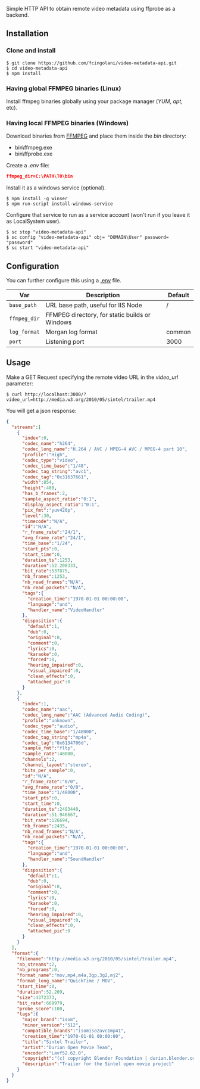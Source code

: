 Simple HTTP API to obtain remote video metadata using ffprobe as a backend.

## Installation

### Clone and install

	$ git clone https://github.com/fcingolani/video-metadata-api.git
	$ cd video-metadata-api
	$ npm install

### Having global FFMPEG binaries (Linux)

Install ffmpeg binaries globally using your package manager (*YUM*, *apt*, etc).

###	Having local FFMPEG binaries (Windows)

Download binaries from [FFMPEG](https://www.ffmpeg.org/download.html) and place them inside the *bin* directory:

- bin\ffmpeg.exe
- bin\ffprobe.exe

Create a *.env* file:

```json
ffmpeg_dir=C:\PATH\TO\bin
```

Install it as a windows service (optional).

	$ npm install -g winser
	$ npm run-script install-windows-service

Configure that service to run as a service account (won't run if you leave it as LocalSystem user).

	$ sc stop "video-metadata-api"
	$ sc config "video-metadata-api" obj= "DOMAIN\User" password= "password"
	$ sc start "video-metadata-api"

## Configuration

You can further configure this using a [.env](https://github.com/motdotla/dotenv) file.

| Var           | Description                                			| Default |
|---------------|-------------------------------------------------|---------|
| `base_path`		| URL base path, useful for IIS Node							| /				|
| `ffmpeg_dir`	| FFMPEG directory, for static builds or Windows	|					|
| `log_format`	| Morgan log format                        			 	| common	|
| `port`				| Listening port            											| 3000		|

## Usage

Make a GET Request specifying the remote video URL in the *video_url* parameter:

	$ curl http://localhost:3000/?video_url=http://media.w3.org/2010/05/sintel/trailer.mp4

You will get a json response:

```json
{
  "streams":[
    {
      "index":0,
      "codec_name":"h264",
      "codec_long_name":"H.264 / AVC / MPEG-4 AVC / MPEG-4 part 10",
      "profile":"High",
      "codec_type":"video",
      "codec_time_base":"1/48",
      "codec_tag_string":"avc1",
      "codec_tag":"0x31637661",
      "width":854,
      "height":480,
      "has_b_frames":2,
      "sample_aspect_ratio":"0:1",
      "display_aspect_ratio":"0:1",
      "pix_fmt":"yuv420p",
      "level":30,
      "timecode":"N/A",
      "id":"N/A",
      "r_frame_rate":"24/1",
      "avg_frame_rate":"24/1",
      "time_base":"1/24",
      "start_pts":0,
      "start_time":0,
      "duration_ts":1253,
      "duration":52.208333,
      "bit_rate":537875,
      "nb_frames":1253,
      "nb_read_frames":"N/A",
      "nb_read_packets":"N/A",
      "tags":{
        "creation_time":"1970-01-01 00:00:00",
        "language":"und",
        "handler_name":"VideoHandler"
      },
      "disposition":{
        "default":1,
        "dub":0,
        "original":0,
        "comment":0,
        "lyrics":0,
        "karaoke":0,
        "forced":0,
        "hearing_impaired":0,
        "visual_impaired":0,
        "clean_effects":0,
        "attached_pic":0
      }
    },
    {
      "index":1,
      "codec_name":"aac",
      "codec_long_name":"AAC (Advanced Audio Coding)",
      "profile":"unknown",
      "codec_type":"audio",
      "codec_time_base":"1/48000",
      "codec_tag_string":"mp4a",
      "codec_tag":"0x6134706d",
      "sample_fmt":"fltp",
      "sample_rate":48000,
      "channels":2,
      "channel_layout":"stereo",
      "bits_per_sample":0,
      "id":"N/A",
      "r_frame_rate":"0/0",
      "avg_frame_rate":"0/0",
      "time_base":"1/48000",
      "start_pts":0,
      "start_time":0,
      "duration_ts":2493440,
      "duration":51.946667,
      "bit_rate":126694,
      "nb_frames":2435,
      "nb_read_frames":"N/A",
      "nb_read_packets":"N/A",
      "tags":{
        "creation_time":"1970-01-01 00:00:00",
        "language":"und",
        "handler_name":"SoundHandler"
      },
      "disposition":{
        "default":1,
        "dub":0,
        "original":0,
        "comment":0,
        "lyrics":0,
        "karaoke":0,
        "forced":0,
        "hearing_impaired":0,
        "visual_impaired":0,
        "clean_effects":0,
        "attached_pic":0
      }
    }
  ],
  "format":{
    "filename":"http://media.w3.org/2010/05/sintel/trailer.mp4",
    "nb_streams":2,
    "nb_programs":0,
    "format_name":"mov,mp4,m4a,3gp,3g2,mj2",
    "format_long_name":"QuickTime / MOV",
    "start_time":0,
    "duration":52.209,
    "size":4372373,
    "bit_rate":669979,
    "probe_score":100,
    "tags":{
      "major_brand":"isom",
      "minor_version":"512",
      "compatible_brands":"isomiso2avc1mp41",
      "creation_time":"1970-01-01 00:00:00",
      "title":"Sintel Trailer",
      "artist":"Durian Open Movie Team",
      "encoder":"Lavf52.62.0",
      "copyright":"(c) copyright Blender Foundation | durian.blender.org",
      "description":"Trailer for the Sintel open movie project"
    }
  }
}
```
